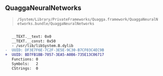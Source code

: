 ## QuaggaNeuralNetworks

> `/System/Library/PrivateFrameworks/Quagga.framework/QuaggaNeuralNetworks.bundle/QuaggaNeuralNetworks`

```diff

   __TEXT.__text: 0x0
   __TEXT.__const: 0x50
   - /usr/lib/libSystem.B.dylib
-  UUID: DF3E7F6E-7C2F-3E5E-9C30-B7CF03C4EC9B
+  UUID: BD7FB1BB-7057-3EA5-A0B6-735E13C06717
   Functions: 0
   Symbols:   2
   CStrings:  0

```
